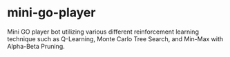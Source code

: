 # mini-go-player
Mini GO player bot utilizing various different reinforcement learning technique such as Q-Learning, Monte Carlo Tree Search, and Min-Max with Alpha-Beta Pruning.
